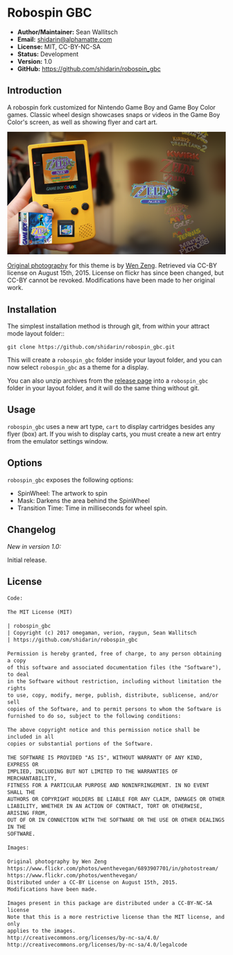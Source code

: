 
Robospin GBC
============

- **Author/Maintainer:** Sean Wallitsch
- **Email:** shidarin@alphamatte.com
- **License:** MIT, CC-BY-NC-SA
- **Status:** Development
- **Version:** 1.0
- **GitHub:** https://github.com/shidarin/robospin_gbc

Introduction
------------

A robospin fork customized for Nintendo Game Boy and Game Boy Color games.
Classic wheel design showcases snaps or videos in the Game Boy Color's screen,
as well as showing flyer and cart art.

[![Theme Preview](preview.png?raw=true)](preview.png?raw=true)

[Original photography](https://www.flickr.com/photos/wenthevegan/6893907701/in/photostream/) 
for this theme is by [Wen Zeng](https://www.flickr.com/photos/wenthevegan/). 
Retrieved via CC-BY license on August 15th, 2015. License on flickr has since 
been changed, but CC-BY cannot be revoked. Modifications have been made to her 
original work.

Installation
------------

The simplest installation method is through git, from within your attract
mode layout folder::

    git clone https://github.com/shidarin/robospin_gbc.git

This will create a `robospin_gbc` folder inside your layout folder, and 
you can now select `robospin_gbc` as a theme for a display.

You can also unzip archives from the [release page](https://github.com/shidarin/robospin_gbc/releases) 
into a `robospin_gbc` folder in your layout folder, and it will do the same 
thing without git.

Usage
-----

`robospin_gbc` uses a new art type, `cart` to display cartridges besides 
any flyer (box) art. If you wish to display carts, you must create a new 
art entry from the emulator settings window.

Options
-------

`robospin_gbc` exposes the following options:

* SpinWheel: The artwork to spin
* Mask: Darkens the area behind the SpinWheel
* Transition Time: Time in milliseconds for wheel spin.

Changelog
---------

*New in version 1.0:*

Initial release.

License
-------

    Code:

    The MIT License (MIT)

    | robospin_gbc
    | Copyright (c) 2017 omegaman, verion, raygun, Sean Wallitsch
    | https://github.com/shidarin/robospin_gbc

    Permission is hereby granted, free of charge, to any person obtaining a copy
    of this software and associated documentation files (the "Software"), to deal
    in the Software without restriction, including without limitation the rights
    to use, copy, modify, merge, publish, distribute, sublicense, and/or sell
    copies of the Software, and to permit persons to whom the Software is
    furnished to do so, subject to the following conditions:

    The above copyright notice and this permission notice shall be included in all
    copies or substantial portions of the Software.

    THE SOFTWARE IS PROVIDED "AS IS", WITHOUT WARRANTY OF ANY KIND, EXPRESS OR
    IMPLIED, INCLUDING BUT NOT LIMITED TO THE WARRANTIES OF MERCHANTABILITY,
    FITNESS FOR A PARTICULAR PURPOSE AND NONINFRINGEMENT. IN NO EVENT SHALL THE
    AUTHORS OR COPYRIGHT HOLDERS BE LIABLE FOR ANY CLAIM, DAMAGES OR OTHER
    LIABILITY, WHETHER IN AN ACTION OF CONTRACT, TORT OR OTHERWISE, ARISING FROM,
    OUT OF OR IN CONNECTION WITH THE SOFTWARE OR THE USE OR OTHER DEALINGS IN THE
    SOFTWARE.

    Images:

    Original photography by Wen Zeng
    https://www.flickr.com/photos/wenthevegan/6893907701/in/photostream/
    https://www.flickr.com/photos/wenthevegan/
    Distributed under a CC-BY License on August 15th, 2015.
	Modifications have been made.

    Images present in this package are distributed under a CC-BY-NC-SA license
    Note that this is a more restrictive license than the MIT license, and only
    applies to the images.
    http://creativecommons.org/licenses/by-nc-sa/4.0/
    http://creativecommons.org/licenses/by-nc-sa/4.0/legalcode